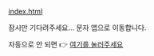 [index.html](https://github.com/user-attachments/files/22654394/index.html)
<!DOCTYPE html>
<html lang="ko">
<head>
  <meta charset="UTF-8">
  <title>문자 자동 이동</title>
  <script>
    window.onload = function() {
      // 번호와 본문을 URL 인코딩해서 사용
      window.location.href = "sms:01083826429?&body=안녕하세요.%20문의드립니다.";
    };
  </script>
</head>
<body>
  <p>잠시만 기다려주세요... 문자 앱으로 이동합니다.</p>
  <p>자동으로 안 되면 👉 
    <a href="sms:01083826429?&body=안녕하세요.%20문의드립니다.">여기를 눌러주세요</a>
  </p>
</body>
</html>
